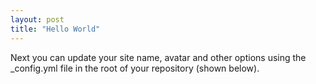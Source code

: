 ```yaml
---
layout: post
title: "Hello World"
---
```


Next you can update your site name, avatar and other options using the \_config.yml file in the root of your repository (shown below).
